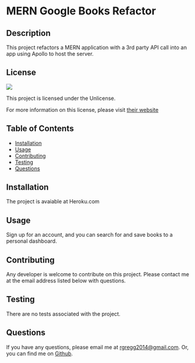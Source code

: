 # MERN Google Books Refactor

## Description

This project refactors a MERN application with a 3rd party API call into an app using Apollo to host the server.

## License

<img src="https://img.shields.io/badge/license-Unlicense-red">
  
This project is licensed under the Unlicense.
  
For more information on this license, please visit [their website](https://unlicense.org/)
  
  
## Table of Contents
  
- [Installation](#installation)
- [Usage](#usage)
- [Contributing](#contributing)
- [Testing](#testing)
- [Questions](#questions)
  
## Installation
  
The project is avaiable at Heroku.com
  
## Usage
  
Sign up for an account, and you can search for and save books to a personal dashboard.
  
## Contributing
  
Any developer is welcome to contribute on this project. Please contact me at the email address listed below with questions.
  
## Testing
  
There are no tests associated with the project.
  
## Questions
  
If you have any questions, please email me at rgregg2014@gmail.com.
Or, you can find me on [Github](https://www.github.com/rgregg2014).
